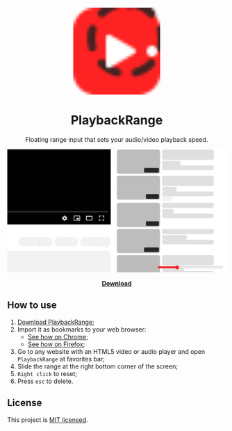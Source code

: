 <p align="center">
  <img src="src/PlaybackRange/favicon.svg" width="200" alt="PlaybackRange logo">
</p>

<h1 align="center">PlaybackRange</h1>
<p align="center">
    Floating range input that sets your audio/video playback speed.
</p>

<p align="center">
  <img src="assets/image/screenshot.jpg" alt="Screenshot">
</p>

<p align="center">
    <a href="https://github.com/FelixLuciano/PlaybackRange/releases/download/lastest/PlaybackRange.html"><strong>Download</strong></a>
</p>

## How to use

1. [Download PlaybackRange](https://github.com/FelixLuciano/PlaybackRange/releases/download/lastest/PlaybackRange.html);
2. Import it as bookmarks to your web browser:
    - [See how on Chrome](https://support.google.com/chrome/answer/96816?hl=en);
    - [See how on Firefox](https://support.mozilla.org/en-US/kb/import-bookmarks-html-file);
3. Go to any website with an HTML5 video or audio player and open `PlaybackRange` at favorites bar;
4. Slide the range at the right bottom corner of the screen;
7. `Right click` to reset;
7. Press `esc` to delete.


## License
This project is [MIT licensed](https://github.com/FelixLuciano/PlaybackRange/blob/main/LICENSE).
